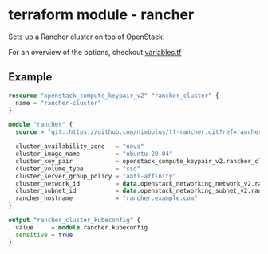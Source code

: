 # terraform module - rancher

Sets up a Rancher cluster on top of OpenStack.

For an overview of the options, checkout [variables.tf](./variables.tf)

## Example

```terraform
resource "openstack_compute_keypair_v2" "rancher_cluster" {
  name = "rancher-cluster"
}

module "rancher" {
  source = "git::https://github.com/nimbolus/tf-rancher.git?ref=rancher-v2.6"

  cluster_availability_zone   = "nova"
  cluster_image_name          = "ubuntu-20.04"
  cluster_key_pair            = openstack_compute_keypair_v2.rancher_cluster.name
  cluster_volume_type         = "ssd"
  cluster_server_group_policy = "anti-affinity"
  cluster_network_id          = data.openstack_networking_network_v2.rancher.id
  cluster_subnet_id           = data.openstack_networking_subnet_v2.rancher.id
  rancher_hostname            = "rancher.example.com"
}

output "rancher_cluster_kubeconfig" {
  value     = module.rancher.kubeconfig
  sensitive = true
}
```
